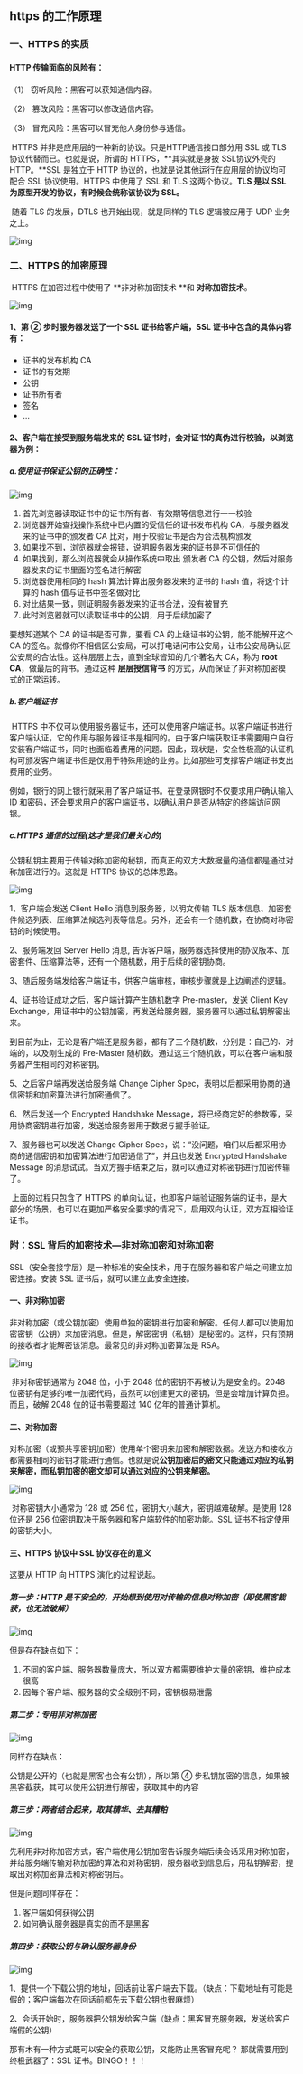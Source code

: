 ## https 的工作原理

### 一、HTTPS 的实质

#### HTTP 传输面临的风险有：

（1） 窃听风险：黑客可以获知通信内容。

（2） 篡改风险：黑客可以修改通信内容。

（3） 冒充风险：黑客可以冒充他人身份参与通信。

​	HTTPS 并非是应用层的一种新的协议。只是HTTP通信接口部分用 SSL 或 TLS 协议代替而已。也就是说，所谓的 HTTPS，**其实就是身披 SSL协议外壳的 HTTP。**SSL 是独立于 HTTP 协议的，也就是说其他运行在应用层的协议均可配合 SSL 协议使用。HTTPS 中使用了 SSL 和 TLS 这两个协议。**TLS 是以 SSL 为原型开发的协议，有时候会统称该协议为 SSL。**

​	随着 TLS 的发展，DTLS 也开始出现，就是同样的 TLS 逻辑被应用于 UDP 业务之上。

![img](https://segmentfault.com/img/remote/1460000012196647?w=520&h=227)

### 二、HTTPS 的加密原理

​	HTTPS 在加密过程中使用了 **非对称加密技术 **和 **对称加密技术**。

![img](https://pic1.zhimg.com/80/v2-5e2241fae8b593ff7f3b3a308ef81c10_720w.png)

#### 1、第 ② 步时服务器发送了一个 SSL 证书给客户端，SSL 证书中包含的具体内容有：

- 证书的发布机构 CA
- 证书的有效期
- 公钥
- 证书所有者
- 签名
- ...

#### 2、客户端在接受到服务端发来的 SSL 证书时，会对证书的真伪进行校验，以浏览器为例：

##### a.使用证书保证公钥的正确性：

![img](https://segmentfault.com/img/remote/1460000012196649?w=698&h=542)

1. 首先浏览器读取证书中的证书所有者、有效期等信息进行一一校验
2. 浏览器开始查找操作系统中已内置的受信任的证书发布机构 CA，与服务器发来的证书中的颁发者 CA 比对，用于校验证书是否为合法机构颁发
3. 如果找不到，浏览器就会报错，说明服务器发来的证书是不可信任的
4. 如果找到，那么浏览器就会从操作系统中取出 颁发者 CA 的公钥，然后对服务器发来的证书里面的签名进行解密
5. 浏览器使用相同的 hash 算法计算出服务器发来的证书的 hash 值，将这个计算的 hash 值与证书中签名做对比
6. 对比结果一致，则证明服务器发来的证书合法，没有被冒充
7. 此时浏览器就可以读取证书中的公钥，用于后续加密了

要想知道某个 CA 的证书是否可靠，要看 CA 的上级证书的公钥，能不能解开这个 CA 的签名。就像你不相信区公安局，可以打电话问市公安局，让市公安局确认区公安局的合法性。这样层层上去，直到全球皆知的几个著名大 CA，称为 **root CA**，做最后的背书。通过这种 **层层授信背书** 的方式，从而保证了非对称加密模式的正常运转。

##### b.客户端证书

​	HTTPS 中不仅可以使用服务器证书，还可以使用客户端证书。以客户端证书进行客户端认证，它的作用与服务器证书是相同的。由于客户端获取证书需要用户自行安装客户端证书，同时也面临着费用的问题。因此，现状是，安全性极高的认证机构可颁发客户端证书但是仅用于特殊用途的业务。比如那些可支撑客户端证书支出费用的业务。

​	例如，银行的网上银行就采用了客户端证书。在登录网银时不仅要求用户确认输入 ID 和密码，还会要求用户的客户端证书，以确认用户是否从特定的终端访问网银。

##### c.HTTPS 通信的过程(这才是我们最关心的)

​	公钥私钥主要用于传输对称加密的秘钥，而真正的双方大数据量的通信都是通过对称加密进行的。这就是 HTTPS 协议的总体思路。

![img](https://static001.geekbang.org/resource/image/70/02/7042f5c3d9e3437d5b0b30b30f43c802.jpg)

1、客户端会发送 Client Hello 消息到服务器，以明文传输 TLS 版本信息、加密套件候选列表、压缩算法候选列表等信息。另外，还会有一个随机数，在协商对称密钥的时候使用。

2、服务端发回 Server Hello 消息, 告诉客户端，服务器选择使用的协议版本、加密套件、压缩算法等，还有一个随机数，用于后续的密钥协商。

3、随后服务端发给客户端证书，供客户端审核，审核步骤就是上边阐述的逻辑。

4、证书验证成功之后，客户端计算产生随机数字 Pre-master，发送 Client Key Exchange，用证书中的公钥加密，再发送给服务器，服务器可以通过私钥解密出来。

​	到目前为止，无论是客户端还是服务器，都有了三个随机数，分别是：自己的、对端的，以及刚生成的 Pre-Master 随机数。通过这三个随机数，可以在客户端和服务器产生相同的对称密钥。

5、之后客户端再发送给服务端 Change Cipher Spec，表明以后都采用协商的通信密钥和加密算法进行加密通信了。

6、然后发送一个 Encrypted Handshake Message，将已经商定好的参数等，采用协商密钥进行加密，发送给服务器用于数据与握手验证。

7、服务器也可以发送 Change Cipher Spec，说：“没问题，咱们以后都采用协商的通信密钥和加密算法进行加密通信了”，并且也发送 Encrypted Handshake Message 的消息试试。当双方握手结束之后，就可以通过对称密钥进行加密传输了。

​	上面的过程只包含了 HTTPS 的单向认证，也即客户端验证服务端的证书，是大部分的场景，也可以在更加严格安全要求的情况下，启用双向认证，双方互相验证证书。

### 附：SSL 背后的加密技术—非对称加密和对称加密

​	SSL（安全套接字层）是一种标准的安全技术，用于在服务器和客户端之间建立加密连接。安装 SSL 证书后，就可以建立此安全连接。

#### 一、非对称加密

​	非对称加密（或公钥加密）使用单独的密钥进行加密和解密。任何人都可以使用加密密钥（公钥）来加密消息。但是，解密密钥（私钥）是秘密的。这样，只有预期的接收者才能解密该消息。最常见的非对称加密算法是 RSA。

![img](https://pic3.zhimg.com/80/v2-ad49c9748ea2b834654d41184ef3a502_720w.jpg)

​	非对称密钥通常为 2048 位，小于 2048 位的密钥不再被认为是安全的。2048 位密钥有足够的唯一加密代码，虽然可以创建更大的密钥，但是会增加计算负担。而且，破解 2048 位的证书需要超过 140 亿年的普通计算机。

#### 二、对称加密

​	对称加密（或预共享密钥加密）使用单个密钥来加密和解密数据。发送方和接收方都需要相同的密钥才能进行通信。也就是说**公钥加密后的密文只能通过对应的私钥来解密，而私钥加密的密文却可以通过对应的公钥来解密。**

![img](https://pic4.zhimg.com/80/v2-bfac3f9f59f4d5dc5298744ef1ce30cf_720w.jpg)

​	对称密钥大小通常为 128 或 256 位，密钥大小越大，密钥越难破解。是使用 128 位还是 256 位密钥取决于服务器和客户端软件的加密功能。SSL 证书不指定使用的密钥大小。

#### 三、HTTPS 协议中 SSL 协议存在的意义

这要从 HTTP 向 HTTPS 演化的过程说起。

##### 第一步：HTTP 是不安全的，开始想到使用对传输的信息**对称加密**（即使黑客截获，也无法破解）

![img](https://pic1.zhimg.com/80/v2-8d8138e883455e4d316d644c79a89314_720w.png)

但是存在缺点如下：

1. 不同的客户端、服务器数量庞大，所以双方都需要维护大量的密钥，维护成本很高
2. 因每个客户端、服务器的安全级别不同，密钥极易泄露

##### 第二步：专用非对称加密

![img](https://pic2.zhimg.com/80/v2-660bec42419281a9ec47c029089a77c9_720w.png)

同样存在缺点：

公钥是公开的（也就是黑客也会有公钥），所以第 ④ 步私钥加密的信息，如果被黑客截获，其可以使用公钥进行解密，获取其中的内容

##### 第三步：两者结合起来，取其精华、去其糟粕

![img](https://pic3.zhimg.com/80/v2-22570e3e422de7951ce7c5c3e8435312_720w.png)

​	先利用非对称加密方式，客户端使用公钥加密告诉服务端后续会话采用对称加密，并给服务端传输对称加密的算法和对称密钥，服务器收到信息后，用私钥解密，提取出对称加密算法和对称密钥后。

但是问题同样存在：

1. 客户端如何获得公钥
2. 如何确认服务器是真实的而不是黑客

##### 第四步：获取公钥与确认服务器身份

![img](https://pic3.zhimg.com/80/v2-f2ac6567fa1a3c10e73eba59eab3823a_720w.png)

1、提供一个下载公钥的地址，回话前让客户端去下载。（缺点：下载地址有可能是假的；客户端每次在回话前都先去下载公钥也很麻烦）

2、会话开始时，服务器把公钥发给客户端（缺点：黑客冒充服务器，发送给客户端假的公钥）

那有木有一种方式既可以安全的获取公钥，又能防止黑客冒充呢？ 那就需要用到终极武器了：SSL 证书。BINGO！！！